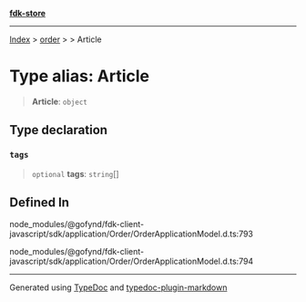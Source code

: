 [**fdk-store**](../../../README.md)
***

[Index](../../../API.md) > [order](../../README.md) > [<internal>](../README.md) > Article

# Type alias: Article

> **Article**: `object`

## Type declaration

### `tags`

> `optional` **tags**: `string`[]

## Defined In

node\_modules/@gofynd/fdk-client-javascript/sdk/application/Order/OrderApplicationModel.d.ts:793

node\_modules/@gofynd/fdk-client-javascript/sdk/application/Order/OrderApplicationModel.d.ts:794

***
Generated using [TypeDoc](https://typedoc.org/) and [typedoc-plugin-markdown](https://www.npmjs.com/package/typedoc-plugin-markdown)
